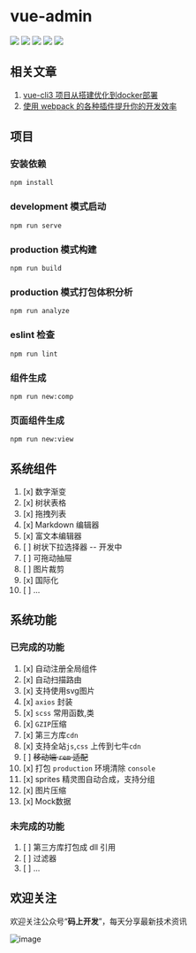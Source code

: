 # vue-admin

![](https://img.shields.io/badge/license-MIT-0.svg)
![](https://img.shields.io/badge/download-2M-0.svg)
![](https://img.shields.io/badge/language-zh-0.svg)
![](https://img.shields.io/badge/platform-win/mac-0.svg)
![](https://img.shields.io/badge/node@latest->6.0.0-0.svg)
## 相关文章
1. [vue-cli3 项目从搭建优化到docker部署](https://juejin.im/post/5c4a6fcd518825469414e062)
2. [使用 webpack 的各种插件提升你的开发效率](https://juejin.im/post/5c8852f95188257a323f5cee)

## 项目
### 安装依赖
```
npm install
```

###  development 模式启动
```
npm run serve
```

### production 模式构建
```
npm run build
```
### production 模式打包体积分析
```
npm run analyze
```
### eslint 检查
```
npm run lint
```

### 组件生成
```
npm run new:comp
```
### 页面组件生成
```
npm run new:view
```
## 系统组件
1. [x] 数字渐变
2. [x] 树状表格
3. [x] 拖拽列表
4. [x] Markdown 编辑器
5. [x] 富文本编辑器
6. [ ] 树状下拉选择器 -- 开发中
7. [ ] 可拖动抽屉
8. [ ] 图片裁剪
9. [x] 国际化
10. [ ] ...

## 系统功能
### 已完成的功能
1. [x] 自动注册全局组件
2. [x] 自动扫描路由
3. [x] 支持使用svg图片
4. [x] `axios` 封装
5. [x] `scss` 常用函数,类
6. [x] `GZIP`压缩
7. [x] 第三方库`cdn`
8. [x] 支持全站`js`,`css` 上传到七牛`cdn`
9. [ ] ~~移动端 `rem` 适配~~
10. [x] 打包 `production` 环境清除 `console`
11. [x] sprites 精灵图自动合成，支持分组
12. [x] 图片压缩
13. [x] Mock数据
### 未完成的功能
1. [ ] 第三方库打包成 dll 引用
2. [ ] 过滤器
3. [ ] ...

## 欢迎关注
欢迎关注公众号“**码上开发**”，每天分享最新技术资讯

![image](https://user-gold-cdn.xitu.io/2018/12/24/167ddc2c7f13cdf5?w=430&h=430&f=png&s=54797)
